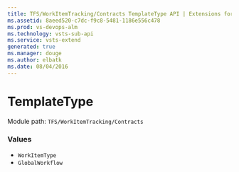 ```yaml
---
title: TFS/WorkItemTracking/Contracts TemplateType API | Extensions for Visual Studio Team Services
ms.assetid: 8aeed520-c7dc-f9c8-5481-1186e556c478
ms.prod: vs-devops-alm
ms.technology: vsts-sub-api
ms.service: vsts-extend
generated: true
ms.manager: douge
ms.author: elbatk
ms.date: 08/04/2016
---
```


# TemplateType

Module path: `TFS/WorkItemTracking/Contracts`

### Values

* `WorkItemType` 
* `GlobalWorkflow` 
